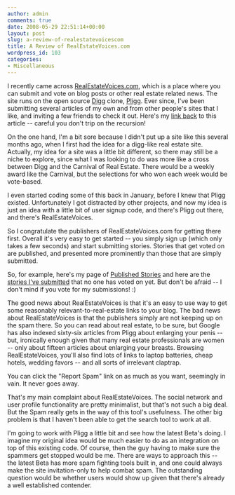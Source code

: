 ```yaml
---
author: admin
comments: true
date: 2008-05-29 22:51:14+00:00
layout: post
slug: a-review-of-realestatevoicescom
title: A Review of RealEstateVoices.com
wordpress_id: 103
categories:
- Miscellaneous
---
```


I recently came across [RealEstateVoices.com](http://www.realestatevoices.com/), which is a place where you can submit and vote on blog posts or other real estate related news. The site runs on the open source [Digg](http://www.digg.com) clone, [Pligg](http://www.pligg.com). Ever since, I've been submitting several articles of my own and from other people's sites that I like, and inviting a few friends to check it out. Here's my [link back](http://www.realestatevoices.com/story/title/A_Review_of_RealEstateVoices-com) to this article -- careful you don't trip on the recursion!

On the one hand, I'm a bit sore because I didn't put up a site like this several months ago, when I first had the idea for a digg-like real estate site. Actually, my idea for a site was a little bit different, so there may still be a niche to explore, since what I was looking to do was more like a cross between Digg and the Carnival of Real Estate. There would be a weekly award like the Carnival, but the selections for who won each week would be vote-based.

I even started coding some of this back in January, before I knew that Pligg existed. Unfortunately I got distracted by other projects, and now my idea is just an idea with a little bit of user signup code, and there's Pligg out there, and there's RealEstateVoices.

So I congratulate the publishers of RealEstateVoices.com for getting there first. Overall it's very easy to get started -- you simply sign up (which only takes a few seconds) and start submitting stories. Stories that get voted on are published, and presented more prominently than those that are simply submitted.

So, for example, here's my page of [Published Stories](http://www.realestatevoices.com/user/view/published/login/JohnLockwood) and here are the [stories I've submitted](http://www.realestatevoices.com/user/view/shaken/login/JohnLockwood) that no one has voted on yet. But don't be afraid -- I don't mind if you vote for my submissions! :)

The good news about RealEstateVoices is that it's an easy to use way to get some reasonably relevant-to-real-estate links to your blog. The bad news about RealEstateVoices is that the publishers simply are not keeping up on the spam there. So you can read about real estate, to be sure, but Google has also indexed sixty-six articles from Pligg about enlarging your penis -- but, ironically enough given that many real estate professionals are women -- only about fifteen articles about enlarging your breasts. Browsing RealEstateVoices, you'll also find lots of links to laptop batteries, cheap hotels, wedding favors -- and all sorts of irrelevant claptrap.

You can click the "Report Spam" link on as much as you want, seemingly in vain. It never goes away.

That's my main complaint about RealEstateVoices. The social network and user profile functionality are pretty minimalist, but that's not such a big deal. But the Spam really gets in the way of this tool's usefulness. The other big problem is that I haven't been able to get the search tool to work at all.

I'm going to work with Pligg a little bit and see how the latest Beta's doing. I imagine my original idea would be much easier to do as an integration on top of this existing code. Of course, then the guy having to make sure the spammers get stopped would be me. There are ways to approach this -- the latest Beta has more spam fighting tools built in, and one could always make the site invitation-only to help combat spam. The outstanding question would be whether users would show up given that there's already a well established contender.
